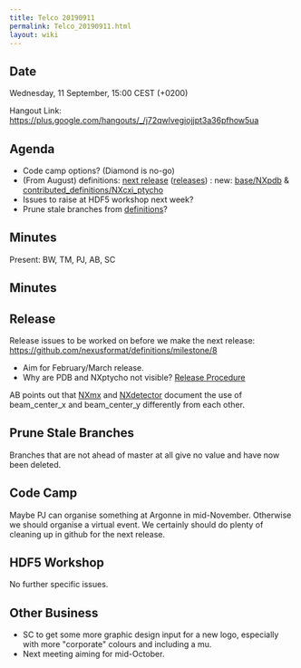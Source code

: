 ```yaml
---
title: Telco 20190911
permalink: Telco_20190911.html
layout: wiki
---
```


Date
----

Wednesday, 11 September, 15:00 CEST (+0200)

<!-- end of autogeneration -->

Hangout Link:
<https://plus.google.com/hangouts/_/j72qwlvegiojjpt3a36pfhow5ua>

Agenda
------
   * Code camp options? (Diamond is no-go)
   * (From August) definitions: [next release](https://github.com/nexusformat/definitions/milestone/8) ([releases](https://github.com/nexusformat/definitions/releases)) : new: [base/NXpdb](https://github.com/nexusformat/definitions/blob/master/base_classes/NXpdb.nxdl.xml) & [contributed_definitions/NXcxi_ptycho](https://github.com/nexusformat/definitions/blob/master/contributed_definitions/NXcxi_ptycho.nxdl.xml)
   * Issues to raise at HDF5 workshop next week?
   * Prune stale branches from [definitions](https://github.com/nexusformat/definitions/branches/stale])?

Minutes
------

Present: BW, TM, PJ, AB, SC

Minutes
-------

Release
-------
Release issues to be worked on before we make the next release:
https://github.com/nexusformat/definitions/milestone/8
   * Aim for February/March release.
   * Why are PDB and NXptycho not visible?
[Release Procedure](https://github.com/nexusformat/definitions/wiki/Release-Procedure)

AB points out that [NXmx](http://download.nexusformat.org/doc/html/classes/applications/NXmx.html) and [NXdetector](http://download.nexusformat.org/doc/html/classes/base_classes/NXdetector.html) document the use of beam_center_x and beam_center_y differently from each other.
   
Prune Stale Branches
------
Branches that are not ahead of master at all give no value and have now been deleted.

Code Camp
------
Maybe PJ can organise something at Argonne in mid-November. Otherwise we should organise a virtual event. We certainly should do plenty of cleaning up in github for the next release.

HDF5 Workshop
---------
No further specific issues.

Other Business
--------
   * SC to get some more graphic design input for a new logo, especially with more "corporate" colours and including a mu.
   * Next meeting aiming for mid-October.
   



